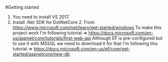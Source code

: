 #Getting started
1. You need to install VS 2017.
2. Install .Net SDK for DotNetCore 2. From https://www.microsoft.com/net/learn/get-started/windows
To make this project work I'm following tutorial =>
https://docs.microsoft.com/en-us/aspnet/core/tutorials/first-web-api
Although EF is pre-configured but to use it with MSSQL we need to download it for that I'm following 
this tutorial =>
https://docs.microsoft.com/en-us/ef/core/get-started/aspnetcore/new-db
